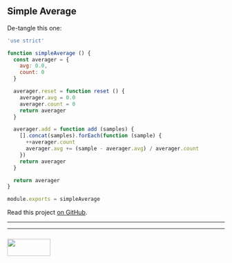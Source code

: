 ## Simple Average

De-tangle this one:


```js
'use strict'

function simpleAverage () {
  const averager = {
    avg: 0.0,
    count: 0
  }

  averager.reset = function reset () {
    averager.avg = 0.0
    averager.count = 0
    return averager
  }

  averager.add = function add (samples) {
    [].concat(samples).forEach(function (sample) {
      ++averager.count
      averager.avg += (sample - averager.avg) / averager.count
    })
    return averager
  }

  return averager
}

module.exports = simpleAverage
```

Read this project [on GitHub](https://github.com/Kikobeats/simple-average/).


___
___
### <a href="http://elewa.education/blog" target="_blank"><img src="https://user-images.githubusercontent.com/18554853/34921062-506450ae-f97d-11e7-875f-6feeb26ad72d.png" width="100" height="40"/></a>